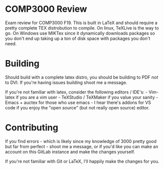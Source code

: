 # COMP3000 Review

Exam review for COMP3000 F19. This is built in LaTeX and should require a pretty complete TEX distrobution to compile. On linux, TeXLive is the way to go. On Windows use MIKTex since it dynamically downloads packages so you don't end up taking up a ton of disk space with packages you don't need.

# Building
Should build with a complete latex distro, you should be building to PDF *not* to DVI. If you're having issues building shoot me a message.

If you're not familiar with latex, consider the following editors / IDE's:
	- Vim-latex if you are a vim user
	- TeXStudio / TeXMaker if you value your sanity
	- Emacs + auctex for those who use emacs
	- I hear there's addons for VS code if you enjoy the "open source" (but not really open source) editor.
# Contributing
If you find errors - which is likely since my knowledge of 3000 pretty good but far from perfect - shoot me a message, or if you'd like you can make an account on this GitLab instance and make the changes yourself.

If you're not familiar with Git or LaTeX, I'll happily make the changes for you.


